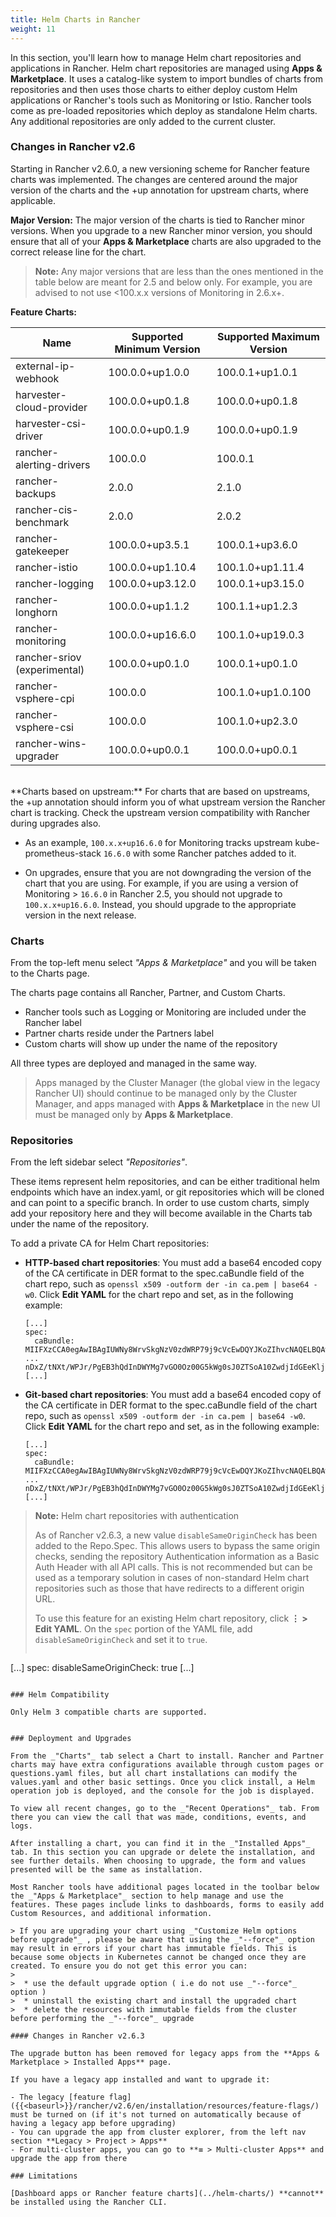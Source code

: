 ```yaml
---
title: Helm Charts in Rancher
weight: 11
---
```


In this section, you'll learn how to manage Helm chart repositories and applications in Rancher. Helm chart repositories are managed using **Apps & Marketplace**. It uses a catalog-like system to import bundles of charts from repositories and then uses those charts to either deploy custom Helm applications or Rancher's tools such as Monitoring or Istio. Rancher tools come as pre-loaded repositories which deploy as standalone Helm charts. Any additional repositories are only added to the current cluster.

### Changes in Rancher v2.6

Starting in Rancher v2.6.0, a new versioning scheme for Rancher feature charts was implemented. The changes are centered around the major version of the charts and the +up annotation for upstream charts, where applicable.

**Major Version:** The major version of the charts is tied to Rancher minor versions. When you upgrade to a new Rancher minor version, you should ensure that all of your **Apps & Marketplace** charts are also upgraded to the correct release line for the chart.

>**Note:** Any major versions that are less than the ones mentioned in the table below are meant for 2.5 and below only. For example, you are advised to not use <100.x.x versions of Monitoring in 2.6.x+.

**Feature Charts:**

| **Name** | **Supported Minimum Version** | **Supported Maximum Version** |
| ---------------- | ------------ | ------------ |
| external-ip-webhook | 100.0.0+up1.0.0 | 100.0.1+up1.0.1 |
| harvester-cloud-provider | 100.0.0+up0.1.8 | 100.0.0+up0.1.8 |
| harvester-csi-driver | 100.0.0+up0.1.9 | 100.0.0+up0.1.9 |
| rancher-alerting-drivers | 100.0.0 | 100.0.1 |
| rancher-backups | 2.0.0 | 2.1.0 |
| rancher-cis-benchmark | 2.0.0 | 2.0.2 |
| rancher-gatekeeper | 100.0.0+up3.5.1 | 100.0.1+up3.6.0 |
| rancher-istio | 100.0.0+up1.10.4 | 100.1.0+up1.11.4 |
| rancher-logging | 100.0.0+up3.12.0 | 100.0.1+up3.15.0 |
| rancher-longhorn | 100.0.0+up1.1.2 | 100.1.1+up1.2.3 |
| rancher-monitoring | 100.0.0+up16.6.0 | 100.1.0+up19.0.3
| rancher-sriov (experimental) | 100.0.0+up0.1.0 | 100.0.1+up0.1.0 |
| rancher-vsphere-cpi | 100.0.0 | 100.1.0+up1.0.100
| rancher-vsphere-csi | 100.0.0 | 100.1.0+up2.3.0 |
| rancher-wins-upgrader | 100.0.0+up0.0.1 | 100.0.0+up0.0.1 |

</br>
**Charts based on upstream:** For charts that are based on upstreams, the +up annotation should inform you of what upstream version the Rancher chart is tracking. Check the upstream version compatibility with Rancher during upgrades also.

- As an example, `100.x.x+up16.6.0` for Monitoring tracks upstream kube-prometheus-stack `16.6.0` with some Rancher patches added to it.

- On upgrades, ensure that you are not downgrading the version of the chart that you are using. For example, if you are using a version of Monitoring > `16.6.0` in Rancher 2.5, you should not upgrade to `100.x.x+up16.6.0`. Instead, you should upgrade to the appropriate version in the next release.


### Charts

From the top-left menu select _"Apps & Marketplace"_ and you will be taken to the Charts page.

The charts page contains all Rancher, Partner, and Custom Charts.

* Rancher tools such as Logging or Monitoring are included under the Rancher label
* Partner charts reside under the Partners label
* Custom charts will show up under the name of the repository

All three types are deployed and managed in the same way.

> Apps managed by the Cluster Manager (the global view in the legacy Rancher UI) should continue to be managed only by the Cluster Manager, and apps managed with <b>Apps & Marketplace</b> in the new UI must be managed only by <b>Apps & Marketplace</b>.

### Repositories

From the left sidebar select _"Repositories"_.

These items represent helm repositories, and can be either traditional helm endpoints which have an index.yaml, or git repositories which will be cloned and can point to a specific branch. In order to use custom charts, simply add your repository here and they will become available in the Charts tab under the name of the repository.

To add a private CA for Helm Chart repositories:

- **HTTP-based chart repositories**: You must add a base64 encoded copy of the CA certificate in DER format to the spec.caBundle field of the chart repo, such as `openssl x509 -outform der -in ca.pem | base64 -w0`. Click **Edit YAML** for the chart repo and set, as in the following example:</br>
    ```
    [...]
    spec:
      caBundle:
    MIIFXzCCA0egAwIBAgIUWNy8WrvSkgNzV0zdWRP79j9cVcEwDQYJKoZIhvcNAQELBQAwPzELMAkGA1UEBhMCVVMxCzAJBgNVBAgMAkNBMRQwEgYDVQQKDAtNeU9yZywgSW5jLjENMAsGA1UEAwwEcm9vdDAeFw0yMTEyMTQwODMyMTdaFw0yNDEwMDMwODMyMT
    ...
    nDxZ/tNXt/WPJr/PgEB3hQdInDWYMg7vGO0Oz00G5kWg0sJ0ZTSoA10ZwdjIdGEeKlj1NlPyAqpQ+uDnmx6DW+zqfYtLnc/g6GuLLVPamraqN+gyU8CHwAWPNjZonFN9Vpg0PIk1I2zuOc4EHifoTAXSpnjfzfyAxCaZsnTptimlPFJJqAMj+FfDArGmr4=
    [...]
    ```


- **Git-based chart repositories**: You must add a base64 encoded copy of the CA certificate in DER format to the spec.caBundle field of the chart repo, such as `openssl x509 -outform der -in ca.pem | base64 -w0`. Click **Edit YAML** for the chart repo and set, as in the following example:</br>
    ```
    [...]
    spec:
      caBundle:
    MIIFXzCCA0egAwIBAgIUWNy8WrvSkgNzV0zdWRP79j9cVcEwDQYJKoZIhvcNAQELBQAwPzELMAkGA1UEBhMCVVMxCzAJBgNVBAgMAkNBMRQwEgYDVQQKDAtNeU9yZywgSW5jLjENMAsGA1UEAwwEcm9vdDAeFw0yMTEyMTQwODMyMTdaFw0yNDEwMDMwODMyMT
    ...
    nDxZ/tNXt/WPJr/PgEB3hQdInDWYMg7vGO0Oz00G5kWg0sJ0ZTSoA10ZwdjIdGEeKlj1NlPyAqpQ+uDnmx6DW+zqfYtLnc/g6GuLLVPamraqN+gyU8CHwAWPNjZonFN9Vpg0PIk1I2zuOc4EHifoTAXSpnjfzfyAxCaZsnTptimlPFJJqAMj+FfDArGmr4=
    [...]
    ```


> **Note:** Helm chart repositories with authentication
>
> As of Rancher v2.6.3, a new value `disableSameOriginCheck` has been added to the Repo.Spec. This allows users to bypass the same origin checks, sending the repository Authentication information as a Basic Auth Header with all API calls. This is not recommended but can be used as a temporary solution in cases of non-standard Helm chart repositories such as those that have redirects to a different origin URL.
>
> To use this feature for an existing Helm chart repository, click <b>⋮ > Edit YAML</b>. On the `spec` portion of the YAML file, add `disableSameOriginCheck` and set it to `true`.
>
> ```yaml
[...]
spec:
  disableSameOriginCheck: true
[...]
```

### Helm Compatibility

Only Helm 3 compatible charts are supported.


### Deployment and Upgrades

From the _"Charts"_ tab select a Chart to install. Rancher and Partner charts may have extra configurations available through custom pages or questions.yaml files, but all chart installations can modify the values.yaml and other basic settings. Once you click install, a Helm operation job is deployed, and the console for the job is displayed.

To view all recent changes, go to the _"Recent Operations"_ tab. From there you can view the call that was made, conditions, events, and logs.

After installing a chart, you can find it in the _"Installed Apps"_ tab. In this section you can upgrade or delete the installation, and see further details. When choosing to upgrade, the form and values presented will be the same as installation.

Most Rancher tools have additional pages located in the toolbar below the _"Apps & Marketplace"_ section to help manage and use the features. These pages include links to dashboards, forms to easily add Custom Resources, and additional information.

> If you are upgrading your chart using _"Customize Helm options before upgrade"_ , please be aware that using the _"--force"_ option may result in errors if your chart has immutable fields. This is because some objects in Kubernetes cannot be changed once they are created. To ensure you do not get this error you can:
>
>  * use the default upgrade option ( i.e do not use _"--force"_ option )
>  * uninstall the existing chart and install the upgraded chart
>  * delete the resources with immutable fields from the cluster before performing the _"--force"_ upgrade

#### Changes in Rancher v2.6.3

The upgrade button has been removed for legacy apps from the **Apps & Marketplace > Installed Apps** page.

If you have a legacy app installed and want to upgrade it:

- The legacy [feature flag]({{<baseurl>}}/rancher/v2.6/en/installation/resources/feature-flags/) must be turned on (if it's not turned on automatically because of having a legacy app before upgrading)
- You can upgrade the app from cluster explorer, from the left nav section **Legacy > Project > Apps**
- For multi-cluster apps, you can go to **≡ > Multi-cluster Apps** and upgrade the app from there

### Limitations

[Dashboard apps or Rancher feature charts](../helm-charts/) **cannot** be installed using the Rancher CLI.

